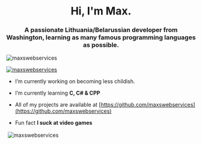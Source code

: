 <h1 align="center">Hi, I'm Max.</h1>
<h3 align="center">A passionate Lithuania/Belarussian developer from Washington, learning as many famous programming languages as possible.</h3>

<p align="left"> <img src="https://komarev.com/ghpvc/?username=maxswebservices&label=Profile%20views&color=0e75b6&style=flat" alt="maxswebservices" /> </p>

<p align="left"> <a href="https://github.com/ryo-ma/github-profile-trophy"><img src="https://github-profile-trophy.vercel.app/?username=maxswebservices" alt="maxswebservices" /></a> </p>

- I’m currently working on becoming less childish.

- I’m currently learning **C, C# & CPP**

-  All of my projects are available at [https://github.com/maxswebservices](https://github.com/maxswebservices)

- Fun fact **I suck at video games**

<p>&nbsp;<img align="center" src="https://github-readme-stats.vercel.app/api?username=maxswebservices&show_icons=true&locale=en" alt="maxswebservices" /></p>

